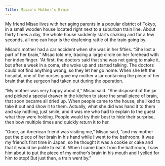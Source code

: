 ```yaml
---
Title: Misao's Mother's Brain
---
```


My friend Misao lives with her aging parents in a popular district of Tokyo, in a small wooden house located right next to a suburban train line. About thirty times a day, the whole house suddenly starts shaking and for a few seconds, all one can hear is the deafening rattle of the train going by.

Misao’s mother had a car accident when she was in her fifties. “She lost a part of her brain,” Misao told me, tracing a large circle on her forehead with her index finger. “At first, the doctors said that she was not going to make it, but after a week in a coma, she woke up and started talking. The doctors could not find anything wrong, so they let her go home. When she left the hospital, one of the nurses gave my mother a jar containing the piece of her brain that the surgeon had taken out during the operation.

“My mother was very happy about it,” Misao said. “She disposed of the jar and picked a special drawer in the kitchen to store the small piece of brain, that soon became all dried up. When people came to the house, she liked to take it out and show it to them. Actually, what she did was hand it to them and say nothing, just smile, and it was me who had to explain to the guest what they were holding. People would try their best to hide their surprise, then bow multiple times and quickly return it to her.

“Once, an American friend was visiting me,” Misao said, “and my mother put the piece of her brain in his hand while I went to the bathroom. It was my friend’s first time in Japan, so he thought it was a cookie or cake and that it would be polite to eat it. When I came back from the bathroom, I saw him about to put the piece of my mother’s brain in his mouth and I yelled for him to stop! But just then, a train went by.”